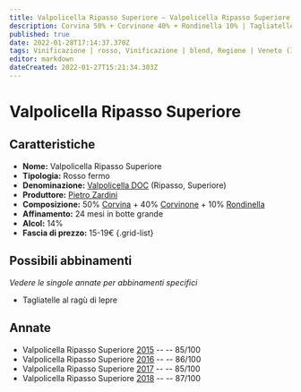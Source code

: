 ```yaml
---
title: Valpolicella Ripasso Superiore – Valpolicella Ripasso Superiore DOC – Pietro Zardini – Veneto (IT) – 15-19€ – 3★
description: Corvina 50% + Corvinone 40% + Rondinella 10% | Tagliatelle al ragù di lepre
published: true
date: 2022-01-28T17:14:37.370Z
tags: Vinificazione | rosso, Vinificazione | blend, Regione | Veneto (IT), Vinificazione | fermo, Prezzi | 15-19€, Vitigni | Corvina, Vitigni | Rondinella, Vitigni | Corvinone, Valutazioni | 3 stelle, Alimento | pasta, Aromatizzazione | al ragù di lepre
editor: markdown
dateCreated: 2022-01-27T15:21:34.303Z
---
```


# Valpolicella Ripasso Superiore

## Caratteristiche
- **Nome:** <span class="nome">Valpolicella Ripasso Superiore</span>
- **Tipologia:** Rosso fermo
- **Denominazione:** <span class="denominazione">[Valpolicella DOC](/denominazioni/Italia/Veneto/DOC/Valpolicella)</span> (Ripasso, Superiore)
- **Produttore:** <span class="cantina">[Pietro Zardini](/produttori/Italia/Veneto/Pietro-Zardini)</span> 
- **Composizione:** 50% [Corvina](/vitigni/Italia/bacca-nera/corvina) + 40% [Corvinone](/vitigni/Italia/bacca-nera/corvinone) + 10% [Rondinella](/vitigni/Italia/bacca-nera/rondinella)
- **Affinamento:** 24 mesi in botte grande
- **Alcol:** 14%
- **Fascia di prezzo:** 15-19€
{.grid-list}

## Possibili abbinamenti
*Vedere le singole annate per abbinamenti specifici*

- Tagliatelle al ragù di lepre

## Annate
- Valpolicella Ripasso Superiore [2015](vini/Italia/Veneto/Pietro-Zardini/Amarone-Della-Valpolicella/2015) -- <span class="star-3"></span> -- 85/100
- Valpolicella Ripasso Superiore [2016](vini/Italia/Veneto/Pietro-Zardini/Amarone-Della-Valpolicella/2016) -- <span class="star-3"></span> -- 86/100
- Valpolicella Ripasso Superiore [2017](vini/Italia/Veneto/Pietro-Zardini/Amarone-Della-Valpolicella/2017) -- <span class="star-3"></span> -- 85/100
- Valpolicella Ripasso Superiore [2018](vini/Italia/Veneto/Pietro-Zardini/Amarone-Della-Valpolicella/2018) -- <span class="star-3"></span> -- 87/100

